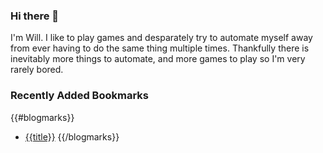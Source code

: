 ### Hi there 👋

I'm Will. I like to play games and desparately try to automate myself away from ever having to do the same thing multiple times. Thankfully there is inevitably more things to automate, and more games to play so I'm very rarely bored.

### Recently Added Bookmarks 

{{#blogmarks}}
* [{{title}}]({{url}})
{{/blogmarks}}